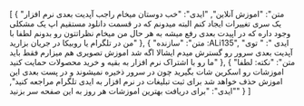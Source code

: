 [
  {
    "متن": "اموزش آنلاین",
    "ایدی": "خب دوستان میخام راجب آپدیت بعدی نرم افزار یک سری تغییرات ایجاد کنم البته میدونم که در قسمت دانلود مستقیم اپ یک مشکلی وجود داره که در اپیدت بعدی رفع میشه به هر حال من میخام نظراتتون رو بدونم لطفا با من در تلگرام یا روبیکا در جریان بزارید"
  },
  {
    "متن": "سازنده :ALi135",
    "ایدی ": " توی آپدیت بعدی سرور رو گسترش میدم ایشالا اگه شد اموزش تصویری هم میزارم فقط باید ما رو با اشتراک نرم افزار به بقیه و خرید محصولات حمایت کنید"
  },
  {
    "متن": "نکته: لطفا اموزشات رو اسکرین شات بگیرید چون در سرور ذخیره نمیشوند و در پست بعدی این اموزش حذف خواهد شد 
برای ثبت تبلیغات در نرم افزار به ایدی تلگرام مراجعه کنید",
    "ایدی": "برای دریافت بهترین اموزشات هر روز به این صفحه سر بزنید"
  }
]
